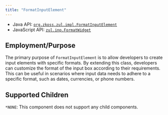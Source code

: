 ```yaml
---
title: "FormatInputElement"
---
```



- Java API: [`org.zkoss.zul.impl.FormatInputElement`](https://www.zkoss.org/javadoc/latest/zk/org/zkoss/zul/impl/FormatInputElement.html)
- JavaScript API: [`zul.inp.FormatWidget`](https://www.zkoss.org/javadoc/latest/jsdoc/classes/zul.inp.FormatWidget.html)

## Employment/Purpose
The primary purpose of `FormatInputElement` is to allow developers to create input elements with specific formats. By extending this class, developers can customize the format of the input box according to their requirements. This can be useful in scenarios where input data needs to adhere to a specific format, such as dates, currencies, or phone numbers.

## Supported Children
`*NONE`: This component does not support any child components.
